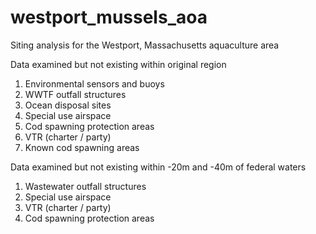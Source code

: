 # westport_mussels_aoa
Siting analysis for the Westport, Massachusetts aquaculture area

Data examined but not existing within original region
1. Environmental sensors and buoys
2. WWTF outfall structures
3. Ocean disposal sites
4. Special use airspace
5. Cod spawning protection areas
6. VTR (charter / party)
7. Known cod spawning areas

Data examined but not existing within -20m and -40m of federal waters
1. Wastewater outfall structures
2. Special use airspace
3. VTR (charter / party)
4. Cod spawning protection areas